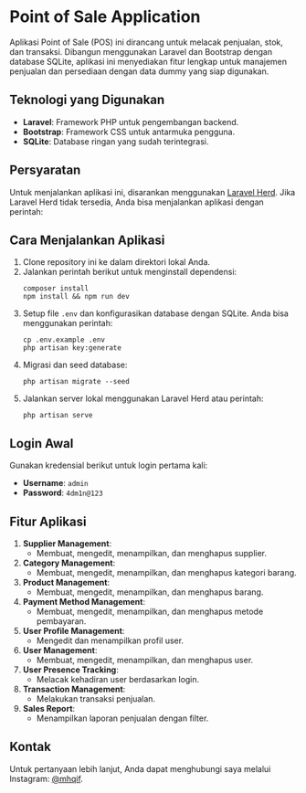 # Point of Sale Application

Aplikasi Point of Sale (POS) ini dirancang untuk melacak penjualan, stok, dan transaksi. Dibangun menggunakan Laravel dan Bootstrap dengan database SQLite, aplikasi ini menyediakan fitur lengkap untuk manajemen penjualan dan persediaan dengan data dummy yang siap digunakan.

## Teknologi yang Digunakan

- **Laravel**: Framework PHP untuk pengembangan backend.
- **Bootstrap**: Framework CSS untuk antarmuka pengguna.
- **SQLite**: Database ringan yang sudah terintegrasi.

## Persyaratan

Untuk menjalankan aplikasi ini, disarankan menggunakan [Laravel Herd](https://herd.laravel.com/). Jika Laravel Herd tidak tersedia, Anda bisa menjalankan aplikasi dengan perintah:

## Cara Menjalankan Aplikasi

1. Clone repository ini ke dalam direktori lokal Anda.
2. Jalankan perintah berikut untuk menginstall dependensi:
   ```
   composer install
   npm install && npm run dev
   ```
3. Setup file `.env` dan konfigurasikan database dengan SQLite. Anda bisa menggunakan perintah:
   ```
   cp .env.example .env
   php artisan key:generate
   ```
4. Migrasi dan seed database:
   ```
   php artisan migrate --seed
   ```
5. Jalankan server lokal menggunakan Laravel Herd atau perintah:
   ```
   php artisan serve
   ```

## Login Awal

Gunakan kredensial berikut untuk login pertama kali:

- **Username**: `admin`
- **Password**: `4dm1n@123`

## Fitur Aplikasi

1. **Supplier Management**:
   - Membuat, mengedit, menampilkan, dan menghapus supplier.
2. **Category Management**:
   - Membuat, mengedit, menampilkan, dan menghapus kategori barang.
3. **Product Management**:
   - Membuat, mengedit, menampilkan, dan menghapus barang.
4. **Payment Method Management**:
   - Membuat, mengedit, menampilkan, dan menghapus metode pembayaran.
5. **User Profile Management**:
   - Mengedit dan menampilkan profil user.
6. **User Management**:
   - Membuat, mengedit, menampilkan, dan menghapus user.
7. **User Presence Tracking**:
   - Melacak kehadiran user berdasarkan login.
8. **Transaction Management**:
   - Melakukan transaksi penjualan.
9. **Sales Report**:
   - Menampilkan laporan penjualan dengan filter.

## Kontak

Untuk pertanyaan lebih lanjut, Anda dapat menghubungi saya melalui Instagram: [@mhqif](https://instagram.com/mhqif).
